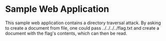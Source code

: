 # Sample Web Application
This sample web application contains a directory traversal attack.
By asking to create a document from file, one could pass ../../../../flag.txt and create a document with the flag's contents, which can then be read.